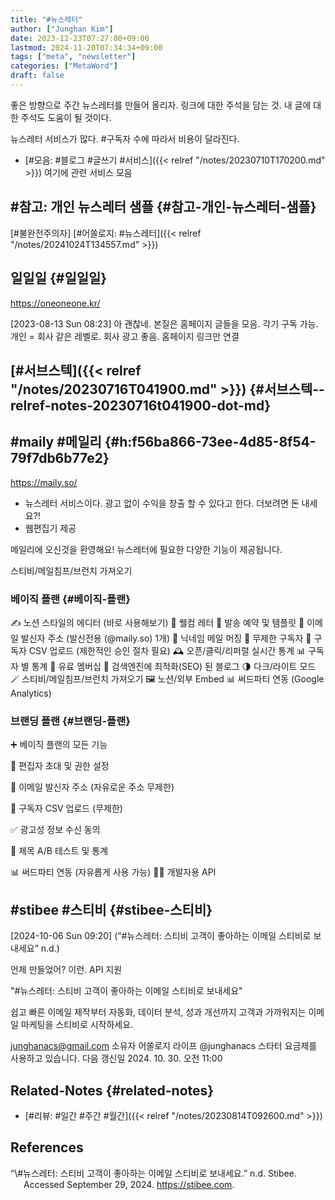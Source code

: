 ```yaml
---
title: "#뉴스레터"
author: ["Junghan Kim"]
date: 2023-12-23T07:27:00+09:00
lastmod: 2024-11-20T07:34:34+09:00
tags: ["meta", "newsletter"]
categories: ["MetaWord"]
draft: false
---
```


좋은 방향으로 주간 뉴스레터를 만들어 올리자. 링크에 대한 주석을 담는 것. 내 글에 대한 주석도 도움이 될 것이다.

뉴스레터 서비스가 많다. #구독자 수에 따라서 비용이 달라진다.

-   [#모음: #블로그 #글쓰기 #서비스]({{< relref "/notes/20230710T170200.md" >}}) 여기에 관련 서비스 모음


## #참고: 개인 뉴스레터 샘플 {#참고-개인-뉴스레터-샘플}

[#불완전주의자] [#어쏠로지: #뉴스레터]({{< relref "/notes/20241024T134557.md" >}})


## 일일일 {#일일일}

<https://oneoneone.kr/>

<span class="timestamp-wrapper"><span class="timestamp">[2023-08-13 Sun 08:23] </span></span> 아 괜찮네. 본질은 홈페이지 글들을 모음. 각기 구독 가능. 개인 = 회사 같은 레벨로. 회사 광고 좋음. 홈페이지 링크만 연결


## [#서브스텍]({{< relref "/notes/20230716T041900.md" >}}) {#서브스텍--relref-notes-20230716t041900-dot-md}


## #maily #메일리 {#h:f56ba866-73ee-4d85-8f54-79f7db6b77e2}

<https://maily.so/>

-   뉴스레터 서비스이다. 광고 없이 수익을 창출 할 수 있다고 한다. 더보려면 돈 내세요?!
-   웹편집기 제공

메일리에 오신것을 환영해요! 뉴스레터에 필요한 다양한 기능이 제공됩니다.

스티비/메일침프/브런치 가져오기


### 베이직 플랜 {#베이직-플랜}

✍️ 노션 스타일의 에디터 (바로 사용해보기) 🙋 웰컴 레터 📮 발송 예약 및 템플릿 📧 이메일 발신자 주소 (발신전용 (@maily.so) 1개) 📇 닉네임 메일 머징 🙋️ 무제한 구독자 📁 구독자 CSV 업로드 (제한적인 승인 절차 필요) 🕰 오픈/클릭/리퍼럴 실시간 통계 📊 구독자 별 통계 💸 유료 멤버십 📗 검색엔진에 최적화(SEO) 된 블로그 🌗 다크/라이트 모드 🪄 스티비/메일침프/브런치 가져오기 🖼 노션/외부 Embed 📊 써드파티 연동 (Google Analytics)


### 브랜딩 플랜 {#브랜딩-플랜}

➕ 베이직 플랜의 모든 기능

🔏 편집자 초대 및 권한 설정

📧 이메일 발신자 주소 (자유로운 주소 무제한)

📁 구독자 CSV 업로드 (무제한)

✅ 광고성 정보 수신 동의

🧪 제목 A/B 테스트 및 통계

📊 써드파티 연동 (자유롭게 사용 가능) 🧑‍💻 개발자용 API


## #stibee #스티비 {#stibee-스티비}

<span class="timestamp-wrapper"><span class="timestamp">[2024-10-06 Sun 09:20]</span></span> (“\#뉴스레터: 스티비 고객이 좋아하는 이메일 스티비로 보내세요” n.d.)

언제 만들었어? 이런. API 지원

"#뉴스레터: 스티비 고객이 좋아하는 이메일 스티비로 보내세요"

쉽고 빠른 이메일 제작부터 자동화, 데이터 분석, 성과 개선까지 고객과 가까워지는 이메일 마케팅을 스티비로 시작하세요.

junghanacs@gmail.com 소유자 어쏠로지 라이프 @junghanacs 스타터 요금제를 사용하고 있습니다. 다음 갱신일 2024. 10. 30. 오전 11:00


## Related-Notes {#related-notes}

-   [#리뷰: #일간 #주간 #월간]({{< relref "/notes/20230814T092600.md" >}})

## References

<style>.csl-entry{text-indent: -1.5em; margin-left: 1.5em;}</style><div class="csl-bib-body">
  <div class="csl-entry">“\#뉴스레터: 스티비 고객이 좋아하는 이메일 스티비로 보내세요.” n.d. Stibee. Accessed September 29, 2024. <a href="https://stibee.com">https://stibee.com</a>.</div>
</div>
